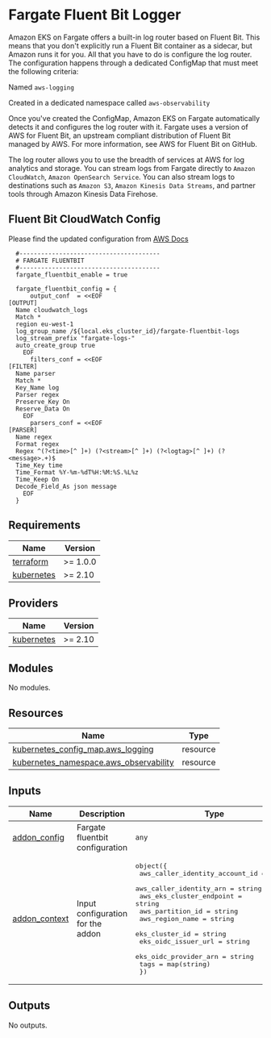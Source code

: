 # Fargate Fluent Bit Logger

Amazon EKS on Fargate offers a built-in log router based on Fluent Bit.
This means that you don't explicitly run a Fluent Bit container as a sidecar, but Amazon runs it for you.
All that you have to do is configure the log router.
The configuration happens through a dedicated ConfigMap that must meet the following criteria:

Named `aws-logging`

Created in a dedicated namespace called `aws-observability`

Once you've created the ConfigMap, Amazon EKS on Fargate automatically detects it and configures the log router with it.
Fargate uses a version of AWS for Fluent Bit, an upstream compliant distribution of Fluent Bit managed by AWS.
For more information, see AWS for Fluent Bit on GitHub.

The log router allows you to use the breadth of services at AWS for log analytics and storage.
You can stream logs from Fargate directly to `Amazon CloudWatch`, `Amazon OpenSearch Service`.
You can also stream logs to destinations such as `Amazon S3`, `Amazon Kinesis Data Streams`, and partner tools through Amazon Kinesis Data Firehose.

## Fluent Bit CloudWatch Config

Please find the updated configuration from [AWS Docs](https://docs.aws.amazon.com/eks/latest/userguide/fargate-logging.html)

```hcl
  #---------------------------------------
  # FARGATE FLUENTBIT
  #---------------------------------------
  fargate_fluentbit_enable = true

  fargate_fluentbit_config = {
      output_conf  = <<EOF
[OUTPUT]
  Name cloudwatch_logs
  Match *
  region eu-west-1
  log_group_name /${local.eks_cluster_id}/fargate-fluentbit-logs
  log_stream_prefix "fargate-logs-"
  auto_create_group true
    EOF
      filters_conf = <<EOF
[FILTER]
  Name parser
  Match *
  Key_Name log
  Parser regex
  Preserve_Key On
  Reserve_Data On
    EOF
      parsers_conf = <<EOF
[PARSER]
  Name regex
  Format regex
  Regex ^(?<time>[^ ]+) (?<stream>[^ ]+) (?<logtag>[^ ]+) (?<message>.+)$
  Time_Key time
  Time_Format %Y-%m-%dT%H:%M:%S.%L%z
  Time_Keep On
  Decode_Field_As json message
    EOF
  }
```

<!-- BEGINNING OF PRE-COMMIT-TERRAFORM DOCS HOOK -->
## Requirements

| Name | Version |
|------|---------|
| <a name="requirement_terraform"></a> [terraform](#requirement\_terraform) | >= 1.0.0 |
| <a name="requirement_kubernetes"></a> [kubernetes](#requirement\_kubernetes) | >= 2.10 |

## Providers

| Name | Version |
|------|---------|
| <a name="provider_kubernetes"></a> [kubernetes](#provider\_kubernetes) | >= 2.10 |

## Modules

No modules.

## Resources

| Name | Type |
|------|------|
| [kubernetes_config_map.aws_logging](https://registry.terraform.io/providers/hashicorp/kubernetes/latest/docs/resources/config_map) | resource |
| [kubernetes_namespace.aws_observability](https://registry.terraform.io/providers/hashicorp/kubernetes/latest/docs/resources/namespace) | resource |

## Inputs

| Name | Description | Type | Default | Required |
|------|-------------|------|---------|:--------:|
| <a name="input_addon_config"></a> [addon\_config](#input\_addon\_config) | Fargate fluentbit configuration | `any` | `{}` | no |
| <a name="input_addon_context"></a> [addon\_context](#input\_addon\_context) | Input configuration for the addon | <pre>object({<br>    aws_caller_identity_account_id = string<br>    aws_caller_identity_arn        = string<br>    aws_eks_cluster_endpoint       = string<br>    aws_partition_id               = string<br>    aws_region_name                = string<br>    eks_cluster_id                 = string<br>    eks_oidc_issuer_url            = string<br>    eks_oidc_provider_arn          = string<br>    tags                           = map(string)<br>  })</pre> | n/a | yes |

## Outputs

No outputs.
<!-- END OF PRE-COMMIT-TERRAFORM DOCS HOOK -->
